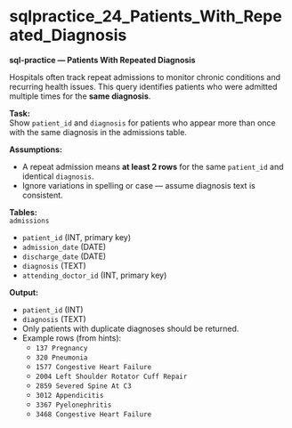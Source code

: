 # sqlpractice_24_Patients_With_Repeated_Diagnosis

**sql-practice — Patients With Repeated Diagnosis**  

Hospitals often track repeat admissions to monitor chronic conditions and recurring health issues. This query identifies patients who were admitted multiple times for the **same diagnosis**.  

**Task:**  
Show `patient_id` and `diagnosis` for patients who appear more than once with the same diagnosis in the admissions table.  

**Assumptions:**  
- A repeat admission means **at least 2 rows** for the same `patient_id` and identical `diagnosis`.  
- Ignore variations in spelling or case — assume diagnosis text is consistent.  

**Tables:**  
`admissions`  
- `patient_id` (INT, primary key)  
- `admission_date` (DATE)  
- `discharge_date` (DATE)  
- `diagnosis` (TEXT)  
- `attending_doctor_id` (INT, primary key)  

**Output:**  
- `patient_id` (INT)  
- `diagnosis` (TEXT)  
- Only patients with duplicate diagnoses should be returned.  
- Example rows (from hints):  
  - `137 Pregnancy`  
  - `320 Pneumonia`  
  - `1577 Congestive Heart Failure`  
  - `2004 Left Shoulder Rotator Cuff Repair`  
  - `2859 Severed Spine At C3`  
  - `3012 Appendicitis`  
  - `3367 Pyelonephritis`  
  - `3468 Congestive Heart Failure`  